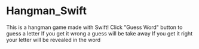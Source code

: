 # Hangman_Swift
This is a hangman game made with Swift!
Click "Guess Word" button to guess a letter
If you get it wrong a guess will be take away
If you get it right your letter will be revealed in the word

